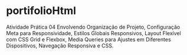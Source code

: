# portifolioHtml
Atividade Prática 04
Envolvendo Organização de Projeto, Configuração Meta para Responsividade, Estilos Globais Responsivos, Layout Flexível com CSS Grid e Flexbox, Media Queries para Ajustes em Diferentes Dispositivos, Navegação Responsiva e CSS.
